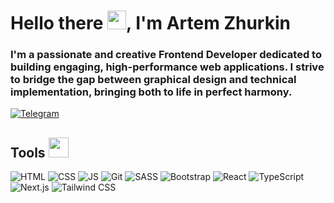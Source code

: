 <h1 >Hello there <img src = "https://raw.githubusercontent.com/MartinHeinz/MartinHeinz/master/wave.gif" width = 30px>, I'm Artem Zhurkin</h1>


<h3>I'm a passionate and creative Frontend Developer dedicated to building engaging, high-performance web applications. I strive to bridge the gap between graphical design and technical implementation, bringing both to life in perfect harmony.</h3>



<a href="https://t.me/mrGATW" target="_blank">
  <img alt="Telegram" src="https://img.shields.io/badge/Telegram-0077B5?style=for-the-badge&logo=telegram&logoColor=white">
</a>




<h2> Tools <img src = "https://media2.giphy.com/media/QssGEmpkyEOhBCb7e1/giphy.gif?cid=ecf05e47a0n3gi1bfqntqmob8g9aid1oyj2wr3ds3mg700bl&rid=giphy.gif" width = 32px> </h2>

![HTML](https://img.shields.io/badge/-HTML-000000?style=for-the-badge&logo=html5&logoColor=FF0000)
![CSS](https://img.shields.io/badge/-CSS-000000?style=for-the-badge&logo=css3&logoColor=4671D5)
![JS](https://img.shields.io/badge/-JavaScript-000000?style=for-the-badge&logo=JavaScript&logoColor=FFD300)
![Git](https://img.shields.io/badge/-Git-000000?style=for-the-badge&logo=git&logoColor=FF7400)
![SASS](https://img.shields.io/badge/-SASS-000000?style=for-the-badge&logo=sass&logoColor=FF0000)
![Bootstrap](https://img.shields.io/badge/-Bootstrap-000000?style=for-the-badge&logo=bootstrap&logoColor=a900ff)
![React](https://img.shields.io/badge/-React-000000?style=for-the-badge&logo=react&logoColor=#7daafb)
![TypeScript](https://img.shields.io/badge/-TypeScript-000000?style=for-the-badge&logo=typescript&logoColor=3178C6)
![Next.js](https://img.shields.io/badge/-Next.js-000000?style=for-the-badge&logo=next.js&logoColor=ffffff)
![Tailwind CSS](https://img.shields.io/badge/-Tailwind_CSS-000000?style=for-the-badge&logo=tailwind-css&logoColor=38B2AC)



